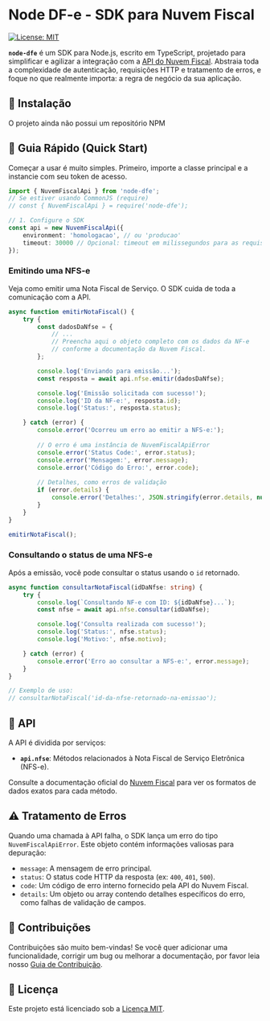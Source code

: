# Node DF-e - SDK para Nuvem Fiscal

[![License: MIT](https://img.shields.io/badge/License-MIT-yellow.svg)](https://opensource.org/licenses/MIT)

**`node-dfe`** é um SDK para Node.js, escrito em TypeScript, projetado para simplificar e agilizar a integração com a [API do Nuvem Fiscal](https://nuvemfiscal.com.br/). Abstraia toda a complexidade de autenticação, requisições HTTP e tratamento de erros, e foque no que realmente importa: a regra de negócio da sua aplicação.

## 💾 Instalação
O projeto ainda não possui um repositório NPM

## 🚀 Guia Rápido (Quick Start)

Começar a usar é muito simples. Primeiro, importe a classe principal e a instancie com seu token de acesso.

```typescript
import { NuvemFiscalApi } from 'node-dfe';
// Se estiver usando CommonJS (require)
// const { NuvemFiscalApi } = require('node-dfe');

// 1. Configure o SDK
const api = new NuvemFiscalApi({
    environment: 'homologacao', // ou 'producao'
    timeout: 30000 // Opcional: timeout em milissegundos para as requisições
});
```

### Emitindo uma NFS-e

Veja como emitir uma Nota Fiscal de Serviço. O SDK cuida de toda a comunicação com a API.

```typescript
async function emitirNotaFiscal() {
    try {
        const dadosDaNfse = {
            // ...
            // Preencha aqui o objeto completo com os dados da NF-e
            // conforme a documentação da Nuvem Fiscal.
        };

        console.log('Enviando para emissão...');
        const resposta = await api.nfse.emitir(dadosDaNfse);

        console.log('Emissão solicitada com sucesso!');
        console.log('ID da NF-e:', resposta.id);
        console.log('Status:', resposta.status);

    } catch (error) {
        console.error('Ocorreu um erro ao emitir a NFS-e:');
        
        // O erro é uma instância de NuvemFiscalApiError
        console.error('Status Code:', error.status);
        console.error('Mensagem:', error.message);
        console.error('Código do Erro:', error.code);
        
        // Detalhes, como erros de validação
        if (error.details) {
            console.error('Detalhes:', JSON.stringify(error.details, null, 2));
        }
    }
}

emitirNotaFiscal();
```

### Consultando o status de uma NFS-e

Após a emissão, você pode consultar o status usando o `id` retornado.

```typescript
async function consultarNotaFiscal(idDaNfse: string) {
    try {
        console.log(`Consultando NF-e com ID: ${idDaNfse}...`);
        const nfse = await api.nfse.consultar(idDaNfse);

        console.log('Consulta realizada com sucesso!');
        console.log('Status:', nfse.status);
        console.log('Motivo:', nfse.motivo);

    } catch (error) {
        console.error('Erro ao consultar a NFS-e:', error.message);
    }
}

// Exemplo de uso:
// consultarNotaFiscal('id-da-nfse-retornado-na-emissao');
```

## 📖 API

A API é dividida por serviços:

* **`api.nfse`**: Métodos relacionados à Nota Fiscal de Serviço Eletrônica (NFS-e).

Consulte a documentação oficial do [Nuvem Fiscal](https://dev.nuvemfiscal.com.br/docs/api/) para ver os formatos de dados exatos para cada método.

## ⚠️ Tratamento de Erros

Quando uma chamada à API falha, o SDK lança um erro do tipo `NuvemFiscalApiError`. Este objeto contém informações valiosas para depuração:

* `message`: A mensagem de erro principal.
* `status`: O status code HTTP da resposta (ex: `400`, `401`, `500`).
* `code`: Um código de erro interno fornecido pela API do Nuvem Fiscal.
* `details`: Um objeto ou array contendo detalhes específicos do erro, como falhas de validação de campos.

## 🤝 Contribuições

Contribuições são muito bem-vindas! Se você quer adicionar uma funcionalidade, corrigir um bug ou melhorar a documentação, por favor leia nosso [Guia de Contribuição](CONTRIBUTING.md).

## 📄 Licença

Este projeto está licenciado sob a [Licença MIT](LICENSE).